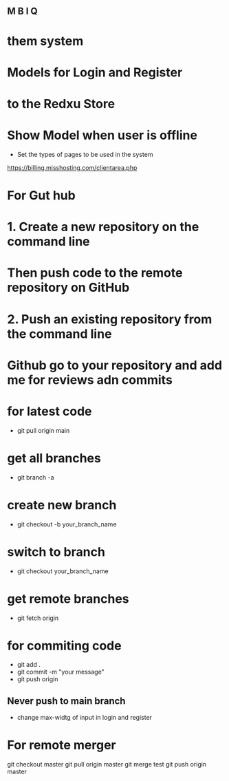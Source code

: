 ## M B I Q

# them system

# Models for Login and Register

# to the Redxu Store

# Show Model when user is offline

- Set the types of pages to be used in the system

https://billing.misshosting.com/clientarea.php

# For Gut hub

# 1. Create a new repository on the command line

# Then push code to the remote repository on GitHub

# 2. Push an existing repository from the command line

# Github go to your repository and add me for reviews adn commits

# for latest code

- git pull origin main

# get all branches

- git branch -a

# create new branch

- git checkout -b your_branch_name

# switch to branch

- git checkout your_branch_name

# get remote branches

- git fetch origin

# for commiting code

- git add .
- git commit -m "your message"
- git push origin

## Never push to main branch


* change max-widtg of input in login and register

# For remote merger
git checkout master
git pull origin master
git merge test
git push origin master